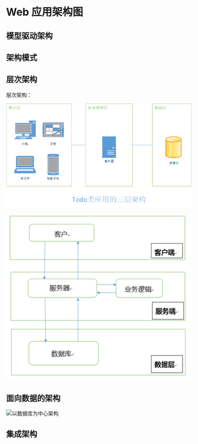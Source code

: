 ﻿# Web 应用架构图

## 模型驱动架构

## 架构模式

## 层次架构

层次架构：

![层次架构](层次架构.png)

![层次架构](层次架构1.png)

## 面向数据的架构

![以数据库为中心架构](面向数据架构.png)

## 集成架构


